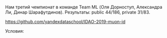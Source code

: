 Нам третий чемпионат в команде Team ML (Оля Дорноступ, Александра Ли, Динар Шарафутдинов). Результаты: public 44/186, private 31/83. 

https://github.com/yandexdataschool/IDAO-2019-muon-id 

Условия: 
